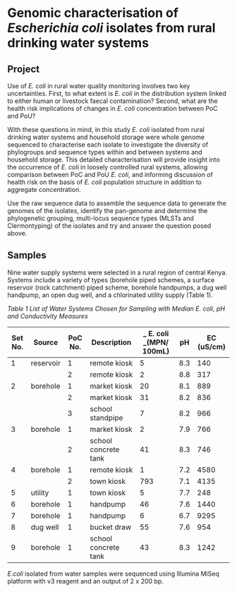 # Genomic characterisation of _Escherichia coli_ isolates from rural drinking water systems

## **Project**

Use of _E. coli_ in rural water quality monitoring involves two key uncertainties. First, to what extent is _E. coli_ in the distribution system linked to either human or livestock faecal contamination? Second, what are the health risk implications of changes in _E. coli_ concentration between PoC and PoU?

With these questions in mind, in this study _E. coli_ isolated from rural drinking water systems and household storage were whole genome sequenced to characterise each isolate to investigate the diversity of phylogroups and sequence types within and between systems and household storage. This detailed characterisation will provide insight into the occurrence of _E. coli_ in loosely controlled rural systems, allowing comparison between PoC and PoU _E. coli_, and informing discussion of health risk on the basis of _E. coli_ population structure in addition to aggregate concentration.

Use the raw sequence data to assemble the sequence data to generate the genomes of the isolates, identify the pan-genome and determine the phylogenetic grouping, multi-locus sequence types (MLSTs and Clermontyping) of the isolates and try and answer the question posed above.

## **Samples**

Nine water supply systems were selected in a rural region of central Kenya. Systems include a variety of types (borehole piped schemes, a surface reservoir (rock catchment) piped scheme, borehole handpumps, a dug well handpump, an open dug well, and a chlorinated utility supply (Table 1).

_Table 1 List of Water Systems Chosen for Sampling with Median E. coli, pH and Conductivity Measures_

| **Set No.** | **Source** | **PoC No.** | **Description** | _ **E. coli** _**(MPN/ 100mL)** | **pH** | **EC (uS/cm)** |
| --- | --- | --- | --- | --- | --- | --- |
| 1 | reservoir | 1 | remote kiosk | 5 | 8.3 | 140 |
|   |   | 2 | remote kiosk | 2 | 8.8 | 317 |
| 2 | borehole | 1 | market kiosk | 20 | 8.1 | 889 |
|   |   | 2 | market kiosk | 31 | 8.2 | 836 |
|   |   | 3 | school standpipe | 7 | 8.2 | 966 |
| 3 | borehole | 1 | market kiosk | 2 | 7.9 | 766 |
|   |   | 2 | school concrete tank | 41 | 8.3 | 746 |
| 4 | borehole | 1 | remote kiosk | 1 | 7.2 | 4580 |
|   |   | 2 | town kiosk | 793 | 7.1 | 4135 |
| 5 | utility | 1 | town kiosk | 5 | 7.7 | 248 |
| 6 | borehole | 1 | handpump | 46 | 7.6 | 1440 |
| 7 | borehole | 1 | handpump | 6 | 6.7 | 9295 |
| 8 | dug well | 1 | bucket draw | 55 | 7.6 | 954 |
| 9 | borehole | 1 | school concrete tank | 43 | 8.3 | 1242 |

_E.coli_ isolated from water samples were sequenced using Illumina MiSeq platform with v3 reagent and an output of 2 x 200 bp.

